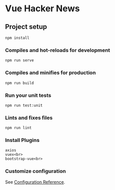 # Vue Hacker News

## Project setup
```
npm install
```

### Compiles and hot-reloads for development
```
npm run serve
```

### Compiles and minifies for production
```
npm run build
```

### Run your unit tests
```
npm run test:unit
```

### Lints and fixes files
```
npm run lint
```


### Install Plugins
```
axios
vuex<br>
bootstrap-vue<br>

```

### Customize configuration
See [Configuration Reference](https://cli.vuejs.org/config/).
